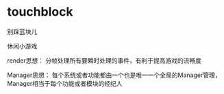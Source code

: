 touchblock
==========

别踩蓝块儿

休闲小游戏

render思想：
分帧处理所有要瞬时处理的事件，有利于提高游戏的流畅度

Manager思想：
每个系统或者功能都由一个也是唯一一个全局的Manager管理，Manager相当于每个功能或者模块的经纪人
